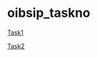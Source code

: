 # oibsip_taskno

[Task1](https://tan12d.github.io/oibsip_taskno/Task1)

[Task2](https://tan12d.github.io/oibsip_taskno/Task2)
